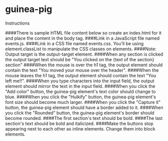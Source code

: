 # guinea-pig

Instructions

####There is sample HTML file content below so create an index.html for it and place the content in the body tag.
####Link in a JavaScript file named events.js.
####Link in a CSS file named events.css. You'll be using element.classList to manipulate the CSS classes on elements.
####Note: Output target is the output-target element.
####When any section is clicked the output target text should be "You clicked on the {text of the section} section"
####When the mouse is over the h1 tag, the output element should contain the text "You moved your mouse over the header".
####When the mouse leaves the h1 tag, the output element should contain the text "You left me!!".
####When you type characters into the input field, the output element should mirror the text in the input field.
####When you click the "Add color" button, the guinea-pig element's text color should change to blue.
####When you click the "Hulkify" button, the guinea-pig element's font size should become much larger.
####When you click the "Capture it" button, the guinea-pig element should have a border added to it.
####When you click the "Rounded" button, the guinea-pig element's border should become rounded.
####The first section's text should be bold.
####The last section's text should be bold and italicized.
####Make the buttons stop appearing next to each other as inline elements. Change them into block elements.
